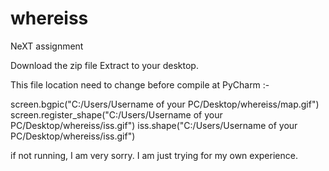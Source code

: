 # whereiss
NeXT assignment

Download the zip file
Extract to your desktop.

This file location need to change before compile at PyCharm :-

screen.bgpic("C:/Users/Username of your PC/Desktop/whereiss/map.gif")
screen.register_shape("C:/Users/Username of your PC/Desktop/whereiss/iss.gif")
iss.shape("C:/Users/Username of your PC/Desktop/whereiss/iss.gif")


if not running, I am very sorry. I am just trying for my own experience.
